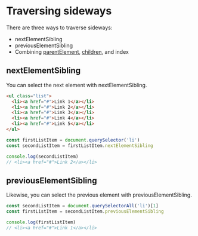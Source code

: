 # Traversing sideways

There are three ways to traverse sideways:
- nextElementSibling
- previousElementSibling
- Combining [parentElement](https://github.com/Chomikens/ZTM-JS/blob/12-DOMTravel/DOMTravel/upwards.md#parentelement), [children](https://github.com/Chomikens/ZTM-JS/blob/12-DOMTravel/DOMTravel/downwards.md#children), and index


## nextElementSibling
You can select the next element with nextElementSibling.

```html
<ul class="list">
  <li><a href="#">Link 1</a></li>
  <li><a href="#">Link 2</a></li>
  <li><a href="#">Link 3</a></li>
  <li><a href="#">Link 4</a></li>
  <li><a href="#">Link 5</a></li>
</ul>
```

```js
const firstListItem = document.querySelector('li')
const secondListItem = firstListItem.nextElementSibling

console.log(secondListItem)
// <li><a href="#">Link 2</a></li>
```

## previousElementSibling
Likewise, you can select the previous element with previousElementSibling.

```js
const secondListItem = document.querySelectorAll('li')[1]
const firstListItem = secondListItem.previousElementSibling

console.log(firstListItem)
// <li><a href="#">Link 1</a></li>
```